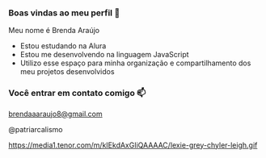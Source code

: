 ### Boas vindas ao meu perfil 💙

Meu nome é Brenda Araújo

- Estou estudando na Alura
- Estou me desenvolvendo na linguagem JavaScript
- Utilizo esse espaço para minha organização e compartilhamento dos meu projetos desenvolvidos

### Você entrar em contato comigo 📫

brendaaaraujo8@gmail.com

@patriarcalismo


https://media1.tenor.com/m/kIEkdAxGIiQAAAAC/lexie-grey-chyler-leigh.gif

  
